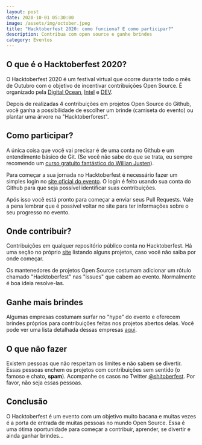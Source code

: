 ```yaml
---
layout: post
date: 2020-10-01 05:30:00
image: /assets/img/october.jpeg
title: "Hacktoberfest 2020: como funciona? E como participar?"
description: Contribua com open source e ganhe brindes
category: Eventos
---
```

## O que é o Hacktoberfest 2020?

O Hacktoberfest 2020 é um festival virtual que ocorre durante todo o mês de Outubro com o objetivo de incentivar contribuições Open Source. É organizado pela [Digital Ocean](https://www.digitalocean.com/), [Intel](https://hacktoberfest.digitalocean.com/intel.pdf) e [DEV](https://github.com/forem/forem).

Depois de realizadas 4 contribuições em projetos Open Source do Github, você ganha a possibilidade de escolher um brinde (camiseta do evento) ou plantar uma árvore na "Hacktoberforest".

## Como participar?

A única coisa que você vai precisar é de uma conta no Github e um entendimento básico de Git. (Se você não sabe do que se trata, eu sempre recomendo um [curso gratuito fantástico do Willian Justen](https://www.youtube.com/playlist?list=PLlAbYrWSYTiPA2iEiQ2PF_A9j__C4hi0A)).

Para começar a sua jornada no Hacktoberfest é necessário fazer um simples login no [site oficial do evento](https://hacktoberfest.digitalocean.com/). O login é feito usando sua conta do Github para que seja possível identificar suas contribuições.

Após isso você está pronto para começar a enviar seus Pull Requests. Vale a pena lembrar que é possível voltar no site para ter informações sobre o seu progresso no evento.

## Onde contribuir?

Contribuições em qualquer repositório público conta no Hacktoberfest. Há uma seção no próprio [site](https://hacktoberfest.digitalocean.com/#projects) listando alguns projetos, caso você não saiba por onde começar. 

Os mantenedores de projetos Open Source costumam adicionar um rótulo chamado "Hacktoberfest" nas "issues" que cabem ao evento. Normalmente é boa ideia resolve-las.

## Ganhe mais brindes

Algumas empresas costumam surfar no "hype" do evento e oferecem brindes próprios para contribuições feitas nos projetos abertos delas. Você pode ver uma lista detalhada dessas empresas [aqui](https://hacktoberfestswaglist.com/).

## O que não fazer

Existem pessoas que não respeitam os limites e não sabem se divertir. Essas pessoas enchem os projetos com contribuições sem sentido (o famoso e chato, **spam**). Acompanhe os casos no Twitter [@shitoberfest](https://twitter.com/shitoberfest). Por favor, não seja essas pessoas.

## Conclusão

O Hacktoberfest é um evento com um objetivo muito bacana e muitas vezes é a porta de entrada de muitas pessoas no mundo Open Source. Essa é uma ótima oportunidade para começar a contribuir, aprender, se divertir e ainda ganhar brindes...
